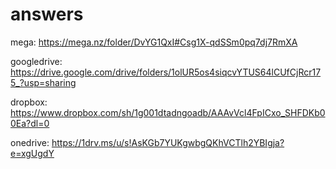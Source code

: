 # answers
mega:
https://mega.nz/folder/DvYG1QxI#Csg1X-qdSSm0pq7dj7RmXA

googledrive:
https://drive.google.com/drive/folders/1olUR5os4siqcvYTUS64lCUfCjRcr175_?usp=sharing

dropbox:
https://www.dropbox.com/sh/1g001dtadngoadb/AAAvVcl4FpICxo_SHFDKb00Ea?dl=0

onedrive:
https://1drv.ms/u/s!AsKGb7YUKgwbgQKhVCTlh2YBIgja?e=xgUgdY
